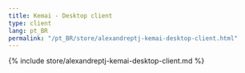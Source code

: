 ```yaml
---
title: Kemai - Desktop client
type: client
lang: pt_BR
permalink: "/pt_BR/store/alexandreptj-kemai-desktop-client.html"
---
```


{% include store/alexandreptj-kemai-desktop-client.md %}
